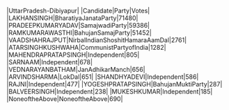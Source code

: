  
|UttarPradesh-Dibiyapur|
|Candidate|Party|Votes|
|LAKHANSINGH|BharatiyaJanataParty|71480|
|PRADEEPKUMARYADAV|SamajwadiParty|59386|
|RAMKUMARAWASTHI|BahujanSamajParty|51452|
|VAADSHAHRAJPUT|NirbalIndianShoshitHamaraAamDal|2761|
|ATARSINGHKUSHWAHA|CommunistPartyofIndia|1282|
|MAHENDRAPRATAPSINGH|Independent|805|
|SARNAAM|Independent|678|
|VEDNARAYANBATHAM|JanAdhikarManch|656|
|ARVINDSHARMA|LokDal|651|
|SHANDHYADEVI|Independent|586|
|RAJNI|Independent|477|
|YOGESHPRATAPSINGH|BahujanMuktiParty|287|
|BALVEERSINGH|Independent|238|
|MUKESHKUMAR|Independent|185|
|NoneoftheAbove|NoneoftheAbove|690|
